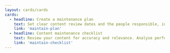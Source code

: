 ```yaml
---
layout: cards/cards
cards:
  - headline: Create a maintenance plan
    text: Set clear content review dates and the people responsible, in any content maintenance plan you create. 
    link: 'maintain-plan'
  - headline: Content maintenance checklist
    text: Review your content for accuracy and relevance. Analyse performance metrics against any KPIs you’ve set.
    link: 'maintain-checklist'
---
```

